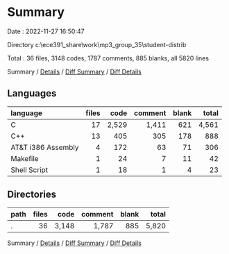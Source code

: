 # Summary

Date : 2022-11-27 16:50:47

Directory c:\\ece391_share\\work\\mp3_group_35\\student-distrib

Total : 36 files,  3148 codes, 1787 comments, 885 blanks, all 5820 lines

Summary / [Details](details.md) / [Diff Summary](diff.md) / [Diff Details](diff-details.md)

## Languages
| language | files | code | comment | blank | total |
| :--- | ---: | ---: | ---: | ---: | ---: |
| C | 17 | 2,529 | 1,411 | 621 | 4,561 |
| C++ | 13 | 405 | 305 | 178 | 888 |
| AT&T i386 Assembly | 4 | 172 | 63 | 71 | 306 |
| Makefile | 1 | 24 | 7 | 11 | 42 |
| Shell Script | 1 | 18 | 1 | 4 | 23 |

## Directories
| path | files | code | comment | blank | total |
| :--- | ---: | ---: | ---: | ---: | ---: |
| . | 36 | 3,148 | 1,787 | 885 | 5,820 |

Summary / [Details](details.md) / [Diff Summary](diff.md) / [Diff Details](diff-details.md)